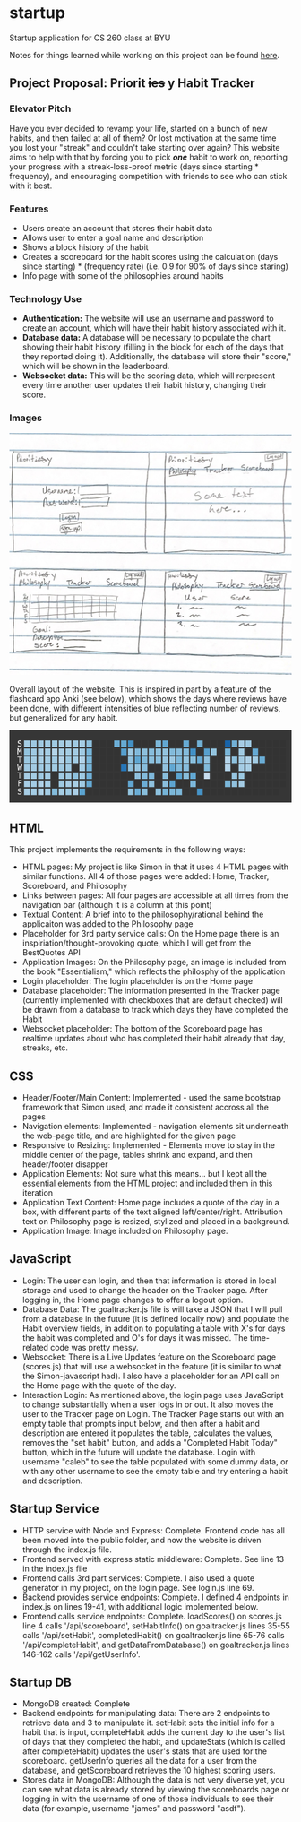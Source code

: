 # startup
Startup application for CS 260 class at BYU

Notes for things learned while working on this project can be found [here](https://github.com/calebcsjm/startup/blob/main/notes.md).


## Project Proposal: Priorit ~~ies~~ y Habit Tracker

### Elevator Pitch
Have you ever decided to revamp your life, started on a bunch of new habits, and then failed at all of them? Or lost motivation at the same time you lost your "streak" and couldn't take starting over again? This website aims to help with that by forcing you to pick _**one**_ habit to work on, reporting your progress with a streak-loss-proof metric (days since starting * frequency), and encouraging competition with friends to see who can stick with it best. 

### Features
- Users create an account that stores their habit data
- Allows user to enter a goal name and description
- Shows a block history of the habit
- Creates a scoreboard for the habit scores using the calculation (days since starting) * (frequency rate) (i.e. 0.9 for 90% of days since staring)
- Info page with some of the philosophies around habits

### Technology Use

- **Authentication:** The website will use an username and password to create an account, which will have their habit history associated with it.
- **Database data:** A database will be necessary to populate the chart showing their habit history (filling in the block for each of the days that they reported doing it). Additionally, the database will store their "score," which will be shown in the leaderboard.
- **Websocket data:** This will be the scoring data, which will rerpresent every time another user updates their habit history, changing their score. 

### Images

![Rough sketch of the website design](/images/website_sketch.png)

Overall layout of the website. This is inspired in part by a feature of the flashcard app Anki (see below), which shows the days where reviews have been done, with different intensities of blue reflecting number of reviews, but generalized for any habit. 

![Image of history from Anki](/images/anki_tracker.png)

## HTML

This project implements the requirements in the following ways:
- HTML pages: My project is like Simon in that it uses 4 HTML pages with similar functions. All 4 of those pages were added: Home, Tracker, Scoreboard, and Philosophy
- Links between pages: All four pages are accessible at all times from the navigation bar (although it is a column at this point)
- Textual Content: A brief into to the philosophy/rational behind the applicaiton was added to the Philosophy page
- Placeholder for 3rd party service calls: On the Home page there is an inspiriation/thought-provoking quote, which I will get from the BestQuotes API
- Application Images: On the Philosophy page, an image is included from the book "Essentialism," which reflects the philosphy of the application
- Login placeholder: The login placeholder is on the Home page
- Database placeholder: The information presented in the Tracker page (currently implemented with checkboxes that are default checked) will be drawn from a database to track which days they have completed the Habit
- Websocket placeholder: The bottom of the Scoreboard page has realtime updates about who has completed their habit already that day, streaks, etc.

## CSS
- Header/Footer/Main Content: Implemented - used the same bootstrap framework that Simon used, and made it consistent accross all the pages
- Navigation elements: Implemented - navigation elements sit underneath the web-page title, and are highlighted for the given page
- Responsive to Resizing: Implemented - Elements move to stay in the middle center of the page, tables shrink and expand, and then header/footer disapper
- Application Elements: Not sure what this means... but I kept all the essential elements from the HTML project and included them in this iteration
- Application Text Content: Home page includes a quote of the day in a box, with different parts of the text aligned left/center/right. Attribution text on Philosophy page is resized, stylized and placed in a background. 
- Application Image: Image included on Philosophy page. 

## JavaScript
- Login: The user can login, and then that information is stored in local storage and used to change the header on the Tracker page. After logging in, the Home page changes to offer a logout option. 
- Database Data: The goaltracker.js file is will take a JSON that I will pull from a database in the future (it is defined locally now) and populate the Habit overview fields, in addition to populating a table with X's for days the habit was completed and O's for days it was missed. The time-related code was pretty messy. 
- Websocket: There is a Live Updates feature on the Scoreboard page (scores.js) that will use a websocket in the feature (it is similar to what the Simon-javascript had). I also have a placeholder for an API call on the Home page with the quote of the day. 
- Interaction Login: As mentioned above, the login page uses JavaScript to change substantially when a user logs in or out. It also moves the user to the Tracker page on Login. The Tracker Page starts out with an empty table that prompts input below, and then after a habit and description are entered it populates the table, calculates the values, removes the "set habit" button, and adds a "Completed Habit Today" button, which in the future will update the database. Login with username "caleb" to see the table populated with some dummy data, or with any other username to see the empty table and try entering a habit and description. 

## Startup Service
- HTTP service with Node and Express: Complete. Frontend code has all been moved into the public folder, and now the website is driven through the index.js file.
- Frontend served with express static middleware: Complete. See line 13 in the index.js file
- Frontend calls 3rd part services: Complete. I also used a quote generator in my project, on the login page. See login.js line 69. 
- Backend provides service endpoints: Complete. I defined 4 endpoints in index.js on lines 19-41, with additional logic implemented below.
- Frontend calls service endpoints: Complete. loadScores() on scores.js line 4 calls '/api/scoreboard', setHabitInfo() on goaltracker.js lines 35-55 calls '/api/setHabit', completedHabit() on goaltracker.js line 65-76 calls '/api/completeHabit', and getDataFromDatabase() on goaltracker.js lines 146-162 calls '/api/getUserInfo'. 

## Startup DB
- MongoDB created: Complete
- Backend endpoints for manipulating data: There are 2 endpoints to retrieve data and 3 to manipulate it. setHabit sets the initial info for a habit that is input, completeHabit adds the current day to the user's list of days that they completed the habit, and updateStats (which is called after completeHabit) updates the user's stats that are used for the scoreboard. getUserInfo queries all the data for a user from the database, and getScoreboard retrieves the 10 highest scoring users. 
- Stores data in MongoDB: Although the data is not very diverse yet, you can see what data is already stored by viewing the scoreboards page or logging in with the username of one of those individuals to see their data (for example, username "james" and password "asdf").


